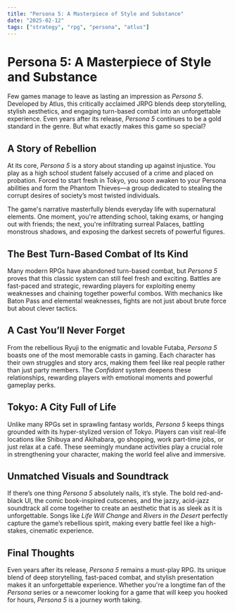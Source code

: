 ```yaml
---
title: "Persona 5: A Masterpiece of Style and Substance"
date: "2025-02-12"
tags: ["strategy", "rpg", "persona", "atlus"]
---
```


# Persona 5: A Masterpiece of Style and Substance

Few games manage to leave as lasting an impression as *Persona 5*. Developed by Atlus, this critically acclaimed JRPG blends deep storytelling, stylish aesthetics, and engaging turn-based combat into an unforgettable experience. Even years after its release, *Persona 5* continues to be a gold standard in the genre. But what exactly makes this game so special?

## A Story of Rebellion

At its core, *Persona 5* is a story about standing up against injustice. You play as a high school student falsely accused of a crime and placed on probation. Forced to start fresh in Tokyo, you soon awaken to your Persona abilities and form the Phantom Thieves—a group dedicated to stealing the corrupt desires of society’s most twisted individuals.

The game's narrative masterfully blends everyday life with supernatural elements. One moment, you're attending school, taking exams, or hanging out with friends; the next, you're infiltrating surreal Palaces, battling monstrous shadows, and exposing the darkest secrets of powerful figures.

## The Best Turn-Based Combat of Its Kind

Many modern RPGs have abandoned turn-based combat, but *Persona 5* proves that this classic system can still feel fresh and exciting. Battles are fast-paced and strategic, rewarding players for exploiting enemy weaknesses and chaining together powerful combos. With mechanics like Baton Pass and elemental weaknesses, fights are not just about brute force but about clever tactics.

## A Cast You’ll Never Forget

From the rebellious Ryuji to the enigmatic and lovable Futaba, *Persona 5* boasts one of the most memorable casts in gaming. Each character has their own struggles and story arcs, making them feel like real people rather than just party members. The *Confidant* system deepens these relationships, rewarding players with emotional moments and powerful gameplay perks.

## Tokyo: A City Full of Life

Unlike many RPGs set in sprawling fantasy worlds, *Persona 5* keeps things grounded with its hyper-stylized version of Tokyo. Players can visit real-life locations like Shibuya and Akihabara, go shopping, work part-time jobs, or just relax at a café. These seemingly mundane activities play a crucial role in strengthening your character, making the world feel alive and immersive.

## Unmatched Visuals and Soundtrack

If there’s one thing *Persona 5* absolutely nails, it’s style. The bold red-and-black UI, the comic book-inspired cutscenes, and the jazzy, acid-jazz soundtrack all come together to create an aesthetic that is as sleek as it is unforgettable. Songs like *Life Will Change* and *Rivers in the Desert* perfectly capture the game’s rebellious spirit, making every battle feel like a high-stakes, cinematic experience.

## Final Thoughts

Even years after its release, *Persona 5* remains a must-play RPG. Its unique blend of deep storytelling, fast-paced combat, and stylish presentation makes it an unforgettable experience. Whether you're a longtime fan of the *Persona* series or a newcomer looking for a game that will keep you hooked for hours, *Persona 5* is a journey worth taking.